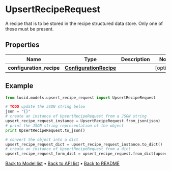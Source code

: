 # UpsertRecipeRequest

A recipe that is to be stored in the recipe structured data store.  Only one of these must be present.

## Properties
Name | Type | Description | Notes
------------ | ------------- | ------------- | -------------
**configuration_recipe** | [**ConfigurationRecipe**](ConfigurationRecipe.md) |  | [optional] 

## Example

```python
from lusid.models.upsert_recipe_request import UpsertRecipeRequest

# TODO update the JSON string below
json = "{}"
# create an instance of UpsertRecipeRequest from a JSON string
upsert_recipe_request_instance = UpsertRecipeRequest.from_json(json)
# print the JSON string representation of the object
print UpsertRecipeRequest.to_json()

# convert the object into a dict
upsert_recipe_request_dict = upsert_recipe_request_instance.to_dict()
# create an instance of UpsertRecipeRequest from a dict
upsert_recipe_request_form_dict = upsert_recipe_request.from_dict(upsert_recipe_request_dict)
```
[Back to Model list](../README.md#documentation-for-models) &#8226; [Back to API list](../README.md#documentation-for-api-endpoints) &#8226; [Back to README](../README.md)


